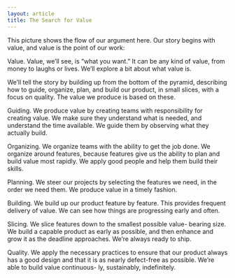```yaml
---
layout: article
title: The Search for Value
---
```


This picture shows the flow of our argument here. Our story begins with value, and value is the point of our work:

Value. Value, we’ll see, is “what you want.” It can be any kind of value, from money to laughs or lives. We’ll explore a bit about what value is.

We’ll tell the story by building up from the bottom of the pyramid, describing how to guide, organize, plan, and build our product, in small slices, with a focus on quality. The value we produce is based on these.


Guiding. We produce value by creating teams with responsibility for creating value. We make sure they understand what is needed, and understand the time available. We guide them by observing what they actually build.

Organizing. We organize teams with the ability to get the job done. We organize around features, because features give us the ability to plan and build value most rapidly. We apply good people and help them build their skills.

Planning. We steer our projects by selecting the features we need, in the order we need them. We produce value in a timely fashion.

Building. We build up our product feature by feature. This provides frequent delivery of value. We can see how things are progressing early and often.

Slicing. We slice features down to the smallest possible value- bearing size. We build a capable product as early as possible, and then enhance and grow it as the deadline approaches. We’re always ready to ship.

Quality. We apply the necessary practices to ensure that our product always has a good design and that it is as nearly defect-free as possible. We’re able to build value continuous- ly, sustainably, indefinitely.
